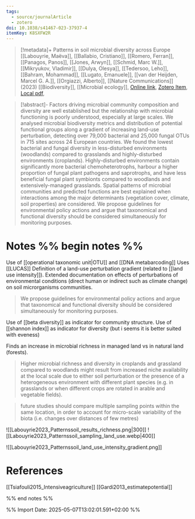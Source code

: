 ```yaml
---
tags:
  - source/journalArticle
  - zotero
doi: 10.1038/s41467-023-37937-4
itemKey: K8SXFW2R
---
```

>[!metadata]+
> Patterns in soil microbial diversity across Europe
> [[Labouyrie, Maëva]], [[Ballabio, Cristiano]], [[Romero, Ferran]], [[Panagos, Panos]], [[Jones, Arwyn]], [[Schmid, Marc W.]], [[Mikryukov, Vladimir]], [[Dulya, Olesya]], [[Tedersoo, Leho]], [[Bahram, Mohammad]], [[Lugato, Emanuele]], [[van der Heijden, Marcel G. A.]], [[Orgiazzi, Alberto]], 
> [[Nature Communications]] (2023)
> [[Biodiversity]], [[Microbial ecology]], 
> [Online link](https://www.nature.com/articles/s41467-023-37937-4), [Zotero Item](zotero://select/library/items/K8SXFW2R), [Local pdf](file://C:/Users/aburg/Documents/references/zotero/storage/MKPVX8BI/Labouyrie2023_Patternssoil.pdf), 

>[!abstract]-
>Factors driving microbial community composition and diversity are well established but the relationship with microbial functioning is poorly understood, especially at large scales. We analysed microbial biodiversity metrics and distribution of potential functional groups along a gradient of increasing land-use perturbation, detecting over 79,000 bacterial and 25,000 fungal OTUs in 715 sites across 24 European countries. We found the lowest bacterial and fungal diversity in less-disturbed environments (woodlands) compared to grasslands and highly-disturbed environments (croplands). Highly-disturbed environments contain significantly more bacterial chemoheterotrophs, harbour a higher proportion of fungal plant pathogens and saprotrophs, and have less beneficial fungal plant symbionts compared to woodlands and extensively-managed grasslands. Spatial patterns of microbial communities and predicted functions are best explained when interactions among the major determinants (vegetation cover, climate, soil properties) are considered. We propose guidelines for environmental policy actions and argue that taxonomical and functional diversity should be considered simultaneously for monitoring purposes.

# Notes %% begin notes %%
Use of [[operational taxonomic unit|OTU]] and [[DNA metabarcoding]]
Uses [[LUCAS]]
Definition of a land-use perturbation gradient (related to [[land use intensity]]).
Extended documentation on effects of perturbations of environmental conditions (direct human or indirect such as climate change) on soil microrganisms communities. 

> We propose guidelines for environmental policy actions and argue that taxonomical and functional diversity should be considered simultaneously for monitoring purposes.

Use of [[beta diversity]] as indicator for community structure.
Use of [[shannon index]] as indicator for diversity (but i seems it is better suited with eveness)

Finds an increase in microbial richness in managed land vs in natural land (forests).
> Higher microbial richness and diversity in croplands and grassland compared to woodlands might result from increased niche availability at the local scale due to either soil perturbation or the presence of a heterogeneous environment with different plant species (e.g. in grasslands or when different crops are rotated in arable and vegetable fields).

>future studies should compare multiple sampling points within the same location, in order to account for micro-scale variability of the biota (i.e. changes over distances of few metres)

![[Labouyrie2023_Patternssoil_results_richness.png|300]]
![[Labouyrie2023_Patternssoil_sampling_land_use.webp|400]]

![[Labouyrie2023_Patternssoil_land_use_intensity_gradient.png]]

# References
[[Tsiafouli2015_Intensiveagriculture]]
[[Gardi2013_estimatepotential]]

%% end notes %%




%% Import Date: 2025-05-07T13:02:01.591+02:00 %%
